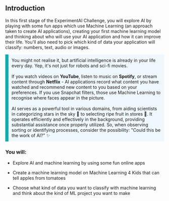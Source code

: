 ## Introduction

In this first stage of the ExperimentAI Challenge, you will explore AI by playing with some fun apps which use Machine Learning (an approach taken to create AI applications), creating your first machine learning model and thinking about who will use your AI application and how it can improve their life. You'll also need to pick which kind of data your application will classify: numbers, text, audio or images.


<p style="border-left: solid; border-width:10px; border-color: #0faeb0; background-color: aliceblue; padding: 10px;">
You might not realise it, but artificial intelligence is already in your life every day. Yep, it's not just for robots and sci-fi movies.
<br><br>
If you watch videos on <b>YouTube</b>, listen to music on <b>Spotify</b>, or stream content through <b>Netflix</b> - AI applications record what content you have watched and recommend new content to you based on your preferences. If you use Snapchat filters, those use Machine Learning to recognise where faces appear in the picture.
<br><br>
AI serves as a powerful tool in various domains, from aiding scientists in categorizing stars in the sky 🌌 to selecting ripe fruit in stores 🍎. It operates efficiently and effectively in the background, providing substantial assistance once properly utilized. So, when observing sorting or identifying processes, consider the possibility: "Could this be the work of AI?" ✨
</p>

### You will:
+ Explore AI and machine learning by using some fun online apps

+ Create a machine learning model on Machine Learning 4 Kids that can tell apples from tomatoes

+ Choose what kind of data you want to classify with machine learning and think about the kind of ML project you want to make

